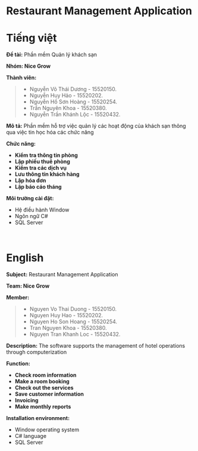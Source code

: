 # Restaurant Management Application

# Tiếng việt 

**Đề tài:** Phần mềm Quản lý khách sạn

**Nhóm: Nice Grow**

**Thành viên:**
>- Nguyễn Võ Thái Dương - 15520150.
>- Nguyễn Huy Hảo - 15520202.
>- Nguyễn Hồ Sơn Hoàng - 15520254.
>- Trần Nguyên Khoa - 15520380.
>- Nguyễn Trần Khánh Lộc - 15520432.


**Mô tả:** Phần mềm hỗ trợ việc quản lý các hoạt động của khách sạn thông qua việc tin học hóa các chức năng

**Chức năng:**
- **Kiểm tra thông tin phòng**
- **Lập phiếu thuê phòng**
- **Kiểm tra các dịch vụ**
- **Lưu thông tin khách hàng**
- **Lập hóa đơn**
- **Lập báo cáo tháng**

**Môi trường cài đặt:**
* Hệ điều hành Window
* Ngôn ngữ C#
* SQL Server
    
    
# English 

**Subject:** Restaurant Management Application

**Team: Nice Grow**

**Member:**
>- Nguyen Vo Thai Duong - 15520150.
>- Nguyen Huy Hao - 15520202.
>- Nguyen Ho Son Hoang - 15520254.
>- Tran Nguyen Khoa - 15520380.
>- Nguyen Tran Khanh Loc - 15520432.

**Description:** The software supports the management of hotel operations through computerization

**Function:**
- **Check room information**
- **Make a room booking**
- **Check out the services**
- **Save customer information**
- **Invoicing**
- **Make monthly reports**

**Installation environment:**
* Window operating system
* C# language
* SQL Server
